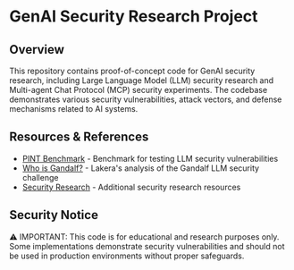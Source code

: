# GenAI Security Research Project

## Overview

This repository contains proof-of-concept code for GenAI security research, including Large Language Model (LLM) security research and Multi-agent Chat Protocol (MCP) security experiments. The codebase demonstrates various security vulnerabilities, attack vectors, and defense mechanisms related to AI systems.


## Resources & References

- [PINT Benchmark](https://github.com/lakeraai/pint-benchmark) - Benchmark for testing LLM security vulnerabilities
- [Who is Gandalf?](https://www.lakera.ai/blog/who-is-gandalf) - Lakera's analysis of the Gandalf LLM security challenge
- [Security Research](https://github.com/harishsg993010) - Additional security research resources

## Security Notice
⚠️ IMPORTANT: This code is for educational and research purposes only. Some implementations demonstrate security vulnerabilities and should not be used in production environments without proper safeguards.